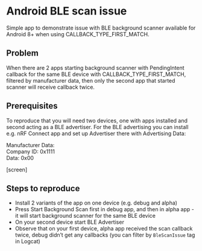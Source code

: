 # Android BLE scan issue

Simple app to demonstrate issue with BLE background scanner available for Android 8+ when using CALLBACK_TYPE_FIRST_MATCH.

## Problem

When there are 2 apps starting background scanner with PendingIntent callback for the same BLE device with CALLBACK_TYPE_FIRST_MATCH, filtered by manufacturer data, then only the second app that started scanner will receive callback twice.

## Prerequisites 

To reproduce that you will need two devices, one with apps installed and second acting as a BLE advertiser. For the BLE advertising you can install e.g. nRF Connect app and set up Advertiser there with Advertising Data:

Manufacturer Data: <br>
Company ID: 0x1111 <br>
Data: 0x00 <br>

[screen]

## Steps to reproduce
- Install 2 variants of the app on one device (e.g. debug and alpha)
- Press Start Background Scan first in debug app, and then in alpha app - it will start background scanner for the same BLE device
- On your second device start BLE Advertiser
- Observe that on your first device, alpha app received the scan callback twice, debug didn’t get any callbacks (you can filter by `BleScanIssue` tag in Logcat)


